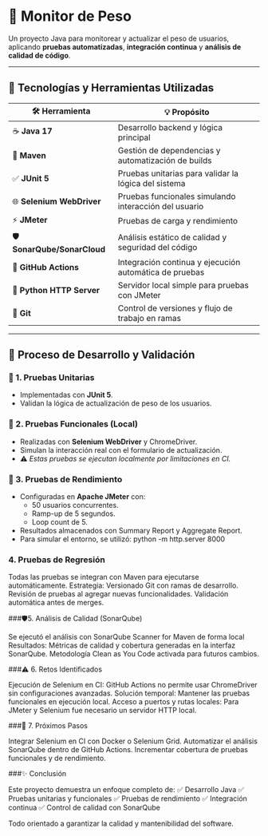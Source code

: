# 💪 Monitor de Peso

Un proyecto Java para monitorear y actualizar el peso de usuarios, aplicando **pruebas automatizadas**, **integración continua** y **análisis de calidad de código**.

---

## 🚀 Tecnologías y Herramientas Utilizadas

| 🛠️ Herramienta           | 💡 Propósito                                                |
|--------------------------|------------------------------------------------------------|
| ☕ **Java 17**            | Desarrollo backend y lógica principal                      |
| 🧩 **Maven**             | Gestión de dependencias y automatización de builds         |
| ✅ **JUnit 5**            | Pruebas unitarias para validar la lógica del sistema       |
| 🌐 **Selenium WebDriver** | Pruebas funcionales simulando interacción del usuario      |
| ⚡ **JMeter**             | Pruebas de carga y rendimiento                             |
| 🛡️ **SonarQube/SonarCloud** | Análisis estático de calidad y seguridad del código        |
| 🔄 **GitHub Actions**     | Integración continua y ejecución automática de pruebas     |
| 🐍 **Python HTTP Server** | Servidor local simple para pruebas con JMeter              |
| 🌱 **Git**                | Control de versiones y flujo de trabajo en ramas           |

---

## 📝 Proceso de Desarrollo y Validación

### 🎯 1. Pruebas Unitarias
- Implementadas con **JUnit 5**.
- Validan la lógica de actualización de peso de los usuarios.

### 🧪 2. Pruebas Funcionales (Local)
- Realizadas con **Selenium WebDriver** y ChromeDriver.
- Simulan la interacción real con el formulario de actualización.
- ⚠️ *Estas pruebas se ejecutan localmente por limitaciones en CI.*

### 🔬 3. Pruebas de Rendimiento
- Configuradas en **Apache JMeter** con:
  - 50 usuarios concurrentes.
  - Ramp-up de 5 segundos.
  - Loop count de 5.
- Resultados almacenados con Summary Report y Aggregate Report.
- Para simular el entorno, se utilizó:
  python -m http.server 8000


### 4. Pruebas de Regresión
Todas las pruebas se integran con Maven para ejecutarse automáticamente.
Estrategia:
Versionado Git con ramas de desarrollo.
Revisión de pruebas al agregar nuevas funcionalidades.
Validación automática antes de merges.

###🛡️5. Análisis de Calidad (SonarQube)

Se ejecutó el análisis con SonarQube Scanner for Maven de forma local
Resultados:
Métricas de calidad y cobertura generadas en la interfaz SonarQube.
Metodología Clean as You Code activada para futuros cambios.

###⚠️ 6. Retos Identificados

Ejecución de Selenium en CI: GitHub Actions no permite usar ChromeDriver sin configuraciones avanzadas.
Solución temporal: Mantener las pruebas funcionales en ejecución local.
Acceso a puertos y rutas locales: Para JMeter y Selenium fue necesario un servidor HTTP local.

###🧭 7. Próximos Pasos

Integrar Selenium en CI con Docker o Selenium Grid.
Automatizar el análisis SonarQube dentro de GitHub Actions.
Incrementar cobertura de pruebas funcionales y de rendimiento.

###✨ Conclusión

Este proyecto demuestra un enfoque completo de:
✅ Desarrollo Java
✅ Pruebas unitarias y funcionales
✅ Pruebas de rendimiento
✅ Integración continua
✅ Control de calidad con SonarQube

Todo orientado a garantizar la calidad y mantenibilidad del software.
